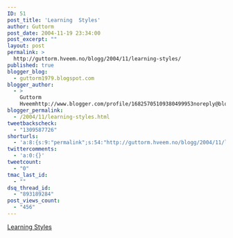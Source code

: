 ```yaml
---
ID: 51
post_title: 'Learning  Styles'
author: Guttorm
post_date: 2004-11-19 23:34:00
post_excerpt: ""
layout: post
permalink: >
  http://guttorm.hveem.no/blogg/2004/11/learning-styles/
published: true
blogger_blog:
  - guttorm1979.blogspot.com
blogger_author:
  - >
    Guttorm
    Hveemhttp://www.blogger.com/profile/16825705109380499953noreply@blogger.com
blogger_permalink:
  - /2004/11/learning-styles.html
tweetbackscheck:
  - "1309587726"
shorturls:
  - 'a:8:{s:9:"permalink";s:54:"http://guttorm.hveem.no/blogg/2004/11/learning-styles/";s:7:"tinyurl";s:25:"http://tinyurl.com/bytguy";s:4:"isgd";s:17:"http://is.gd/gLSF";s:5:"bitly";s:18:"http://bit.ly/JVRj";s:5:"snipr";s:22:"http://snipr.com/ai4cl";s:5:"snurl";s:22:"http://snurl.com/ai4cl";s:7:"snipurl";s:24:"http://snipurl.com/ai4cl";s:4:"trim";s:17:"http://tr.im/cexw";}'
twittercomments:
  - 'a:0:{}'
tweetcount:
  - "0"
tmac_last_id:
  - ""
dsq_thread_id:
  - "893189284"
post_views_count:
  - "456"
---
```

<a href="http://members.aol.com/susans29/lsa.html">Learning Styles</a>